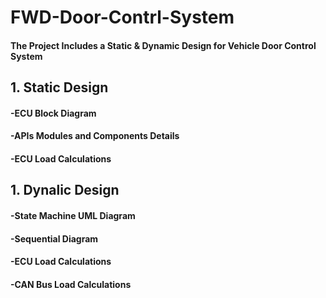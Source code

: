 # FWD-Door-Contrl-System
#### The Project Includes a Static & Dynamic Design for Vehicle Door Control System
## 1. Static Design
#### -ECU Block Diagram
#### -APIs Modules and Components Details
#### -ECU Load Calculations

## 1. Dynalic Design
#### -State Machine UML Diagram
#### -Sequential Diagram
#### -ECU Load Calculations
#### -CAN Bus Load Calculations

